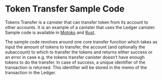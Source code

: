 # Token Transfer Sample Code

Tokens Transfer is a canister that can transfer token from its account to other accounts. It is an example of a canister that uses the Ledger canister. Sample code is available in [Motoko](https://github.com/dfinity/examples/tree/master/motoko/ledger-transfer) and [Rust](https://github.com/dfinity/examples/tree/master/rust/tokens_transfer).

The sample code revolves around one core transfer function which takes as input the amount of tokens to transfer, the account (and optionally the subaccount) to which to transfer the tokens and returns either success or an error in case e.g. the tokens transfer canister doesn’t have enough tokens to do the transfer. In case of success, a unique identifier of the transaction is returned. This identifier will be stored in the memo of the transaction in the Ledger.
